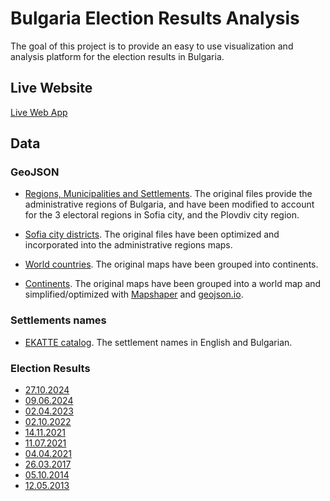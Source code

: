 # Bulgaria Election Results Analysis

The goal of this project is to provide an easy to use visualization and analysis platform for the election results in Bulgaria.

## Live Website
[Live Web App](https://electionsbg.com)

## Data

### GeoJSON

- [Regions, Municipalities and Settlements](https://github.com/yurukov/Bulgaria-geocoding/tree/master). The original files provide the administrative regions of Bulgaria, and have been modified to account for the 3 electoral regions in Sofia city, and the Plovdiv city region.

- [Sofia city districts](https://sofiaplan.bg/api/). The original files have been optimized and incorporated into the administrative regions maps.

- [World countries](https://github.com/johan/world.geo.json). The original maps have been grouped into continents.
- [Continents](https://github.com/rapomon/geojson-places/tree/master). The original maps have been grouped into a world map and simplified/optimized with [Mapshaper](https://mapshaper.org) and [geojson.io](https://geojson.io).


### Settlements names
- [EKATTE catalog](https://www.nsi.bg/nrnm/ekatte/regions). The settlement names in English and Bulgarian.

### Election Results
- [27.10.2024](https://results.cik.bg/pe202410/opendata/index.html)<br />
- [09.06.2024](https://results.cik.bg/europe2024/opendata/index.html)<br />
- [02.04.2023](https://results.cik.bg/ns2023/csv.html)<br />
- [02.10.2022](https://results.cik.bg/ns2022/csv.html)<br />
- [14.11.2021](https://results.cik.bg/pvrns2021/tur1/csv.html)<br />
- [11.07.2021](https://results.cik.bg/pi2021_07/csv.html)<br />
- [04.04.2021](https://results.cik.bg/pi2021/csv.html)<br />
- [26.03.2017](https://results.cik.bg/pi2017/csv.html)<br />
- [05.10.2014](https://results.cik.bg/pi2014/csv.html)<br />
- [12.05.2013](https://results.cik.bg/pi2013/csv.html)<br />